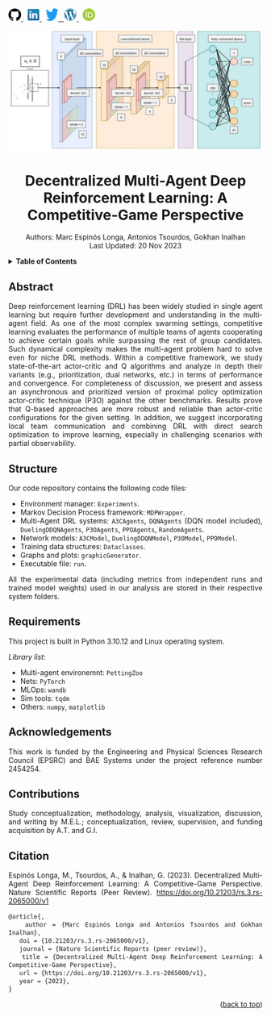 <!-- STYLE -->
<div style="text-align: justify">

<!-- TOP LINK -->
<a name="readme-top"></a>

##

<!-- SOCIAL MEDIA LINKS -->
<a href="https://github.com/M-Espinos-Longa">
  <img src="images/25231.png" width="25" height="25">
</a>
&nbsp
<a href="https://www.linkedin.com/in/marc-espinos-longa/">
  <img src="images/pngegg.png" width="25" height="25">
</a>
&nbsp
<a href="https://twitter.com/EspinosMarc">
  <img src="images/twitter.png" width="25" height="25">
&nbsp
<a href="https://marcespinoslonga.wordpress.com/">
  <img src="images/wordpress.png" width="25" height="25">
</a>
&nbsp
<a href="https://orcid.org/0000-0001-7916-9383">
  <img src="images/ORCID_iD.svg.png" width="25" height="25">
</a>

<!-- COVER -->
<p align="center">
  <div align="center">
    <a href="https://www.researchsquare.com/article/rs-2065000/v1">
      <img src="images/CNNdiag.png" alt="Logo" width="512" height="240">
    </a>
    <h1 align="center"><strong> Decentralized Multi-Agent Deep Reinforcement Learning: A Competitive-Game Perspective</strong></h1>
    <p>
      Authors: Marc Espinós Longa, Antonios Tsourdos, Gokhan Inalhan <br/>
      Last Updated: 20 Nov 2023
    </p>
  </div>
</p>


<!-- TABLE OF CONTENTS -->
<details>
  <summary><strong> Table of Contents </strong></summary>
  <ol>
    <li><a href="#abstract"> Abstract </a></li>
    <li><a href="#structure"> Structure </a></li>
    <li><a href="#requirements"> Requirements </a></li>
    <li><a href="#acknowledgements">Acknowledgements</a></li>
    <li><a href="#contributions">Contributions</a></li>
    <li><a href="#citation">Citation</a></li>
  </ol>
</details>


<!-- ABSTRACT -->
<a name="abstract"></a>

## Abstract
Deep reinforcement learning (DRL) has been widely studied in single agent learning but require further development and understanding in the multi-agent field.  As one of the most complex swarming settings, competitive learning evaluates the performance of multiple teams of agents cooperating to achieve certain goals while surpassing the rest of group candidates.  Such dynamical complexity makes the multi-agent problem hard to solve even for niche DRL methods. Within a competitive framework, we study state-of-the-art actor-critic and Q algorithms and analyze in depth their variants (e.g., prioritization, dual networks, etc.) in terms of performance and convergence. For completeness of discussion, we present and assess an asynchronous and prioritized version of proximal policy optimization actor-critic technique (P3O) against the other benchmarks.  Results prove that Q-based approaches are more robust and reliable than actor-critic configurations for the given setting. In addition, we suggest incorporating local team communication and combining DRL with direct search optimization to improve learning, especially in challenging scenarios with partial observability.


<!-- STRUCTURE -->
<a name="structure"></a>

## Structure
Our code repository contains the following code files:

* Environment manager: `Experiments`.
* Markov Decision Process framework: `MDPWrapper`.
* Multi-Agent DRL systems: `A3CAgents`, `DQNAgents` (DQN model included), `DuelingDDQNAgents`, `P3OAgents`, `PPOAgents`, `RandomAgents`.
* Network models: `A3CModel`, `DuelingDDQNModel`, `P3OModel`, `PPOModel`.
* Training data structures: `Dataclasses`.
* Graphs and plots: `graphicGenerator`.
* Executable file: `run`.

All the experimental data (including metrics from independent runs and trained model weights) used in our analysis are stored in their respective system folders. 


<!-- REQUIREMENTS -->
<a name="requirements"></a>

## Requirements
This project is built in Python 3.10.12 and Linux operating system. 

_Library list_:
* Multi-agent environemnt: `PettingZoo` 
* Nets: `PyTorch`
* MLOps: `wandb`
* Sim tools: `tqdm`
* Others: `numpy`, `matplotlib`


<!-- ACKNOWLEDGMENTS -->
<a name="acknowledgements"></a>

## Acknowledgements
This work is funded by the Engineering and Physical Sciences Research Council (EPSRC) and BAE Systems under the project reference number 2454254.


<!-- CONTRIBUTIONS -->
<a name="contributions"></a>

## Contributions
Study conceptualization, methodology, analysis, visualization, discussion, and writing by M.E.L.; conceptualization, review, supervision, and funding acquisition by A.T. and G.I.


<!-- CITATION -->
<a name="citation"></a>

## Citation
Espinós Longa, M., Tsourdos, A., & Inalhan, G. (2023). Decentralized Multi-Agent Deep Reinforcement Learning: A Competitive-Game Perspective. Nature Scientific Reports (Peer Review). https://doi.org/10.21203/rs.3.rs-2065000/v1

```
@article{,
   author = {Marc Espinós Longa and Antonios Tsourdos and Gokhan Inalhan},
   doi = {10.21203/rs.3.rs-2065000/v1},
   journal = {Nature Scientific Reports (peer review)},
   title = {Decentralized Multi-Agent Deep Reinforcement Learning: A Competitive-Game Perspective},
   url = {https://doi.org/10.21203/rs.3.rs-2065000/v1},
   year = {2023},
}
```

<p align="right">(<a href="#">back to top</a>)</p>

</div>
